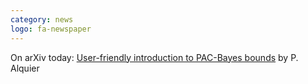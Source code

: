 ```yaml
---
category: news
logo: fa-newspaper
---
```


On arXiv today: [User-friendly introduction to PAC-Bayes bounds](https://arxiv.org/abs/2110.11216) by  P. Alquier
